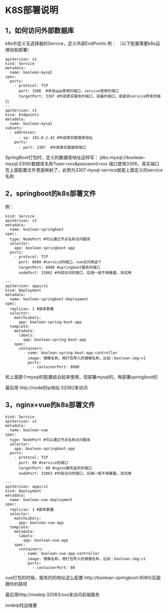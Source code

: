 # K8S部署说明
## 1，如何访问外部数据库
k8s中定义无选择器的Service，定义外部EndPoints
例：
（以下配置需要k8s运维协助部署）
```
apiVersion: v1
kind: Service
metadata:
  name: boolean-mysql
spec:
  ports:
    - protocol: TCP
      port: 3306  #本地app使用的端口，service使用的端口
      targetPort: 3307 #外部真实服务的端口，容器的端口，或者说service转发的端口
--
apiVersion: v1
kind: Endpoints
metadata:
  name: boolean-mysql
subsets:
  - addresses:
      - ip: 192.0.2.42 #外部真实数据库地址
    ports:
      - port: 3307  #外部真实数据库端口
```
SpringBoot打包时，定义的数据库地址这样写：
jdbc:mysql://boolean-mysql:3306/数据库名称?user=xxx&password=xxx
端口使用3306，真实端口在上面配置文件里面映射了，此例为3307
mysql-service就是上面定义的service名称

## 2，springboot的k8s部署文件
例：
```
kind: Service
apiVersion: v1
metadata:
  name: boolean-springboot
spec:
  type: NodePort #可以通过节点名称访问服务
  selector:
    app: boolean-springboot-app
  ports:
    - protocol: TCP
      port: 8080 #service的端口，vue访问用这个
      targetPort: 8080 #springboot服务的端口
      nodePort: 32082 #外部访问的端口，后端一般不用暴露，测试用

---
apiVersion: apps/v1
kind: Deployment
metadata:
  name: boolean-springboot-deployment
spec:
  replicas: 1 #副本数量
  selector:
    matchLabels:
      app: boolean-spring-boot-app
  template:
    metadata:
      labels:
        app: boolean-spring-boot-app
    spec:
      containers:
        - name: boolean-spring-boot-app-controller
          image: 镜像名称，用打包导入的镜像名称，比如：boolean-img:v1
          ports:
            - containerPort: 8080
```
和上面那个mysql的配置结合起来使用，现部署mysql的，再部署springboot的

最后用 http://node的ip地址:32082来访问

## 3，nginx+vue的k8s部署文件
```
kind: Service
apiVersion: v1
metadata:
  name: boolean-vue
spec:
  type: NodePort #可以通过节点名称访问服务
  selector:
    app: boolean-springboot-app
  ports:
    - protocol: TCP
      port: 80 #service的端口
      targetPort: 80 #nginx服务监听的端口
      nodePort: 32083 #外部访问的端口，后端一般不用暴露，测试用

---
apiVersion: apps/v1
kind: Deployment
metadata:
  name: boolean-vue-deployment
spec:
  replicas: 1 #副本数量
  selector:
    matchLabels:
      app: boolean-vue-app
  template:
    metadata:
      labels:
        app: boolean-vue-app
    spec:
      containers:
        - name: boolean-vue-app-controller
          image: 镜像名称，用打包导入的镜像名称，比如：boolean-img:v1
          ports:
            - containerPort: 80
```
vue打包的时候，服务的的地址这么配置 http://boolean-springboot:8080/后面跟你的路径

最后用http://nodeip:32083/xxx来访问前端服务

nodeip找运维要
